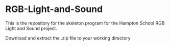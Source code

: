 # RGB-Light-and-Sound
This is the repository for the skeleton program for the Hampton School RGB Light and Sound project.

Download and extract the .zip file to your working directory
